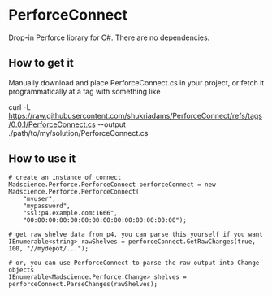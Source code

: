 # PerforceConnect

Drop-in Perforce library for C#. There are no dependencies.

## How to get it

Manually download and place PerforceConnect.cs in your project, or fetch it programmatically at a tag with something like

  curl -L https://raw.githubusercontent.com/shukriadams/PerforceConnect/refs/tags/0.0.1/PerforceConnect.cs --output ./path/to/my/solution/PerforceConnect.cs

## How to use it

    # create an instance of connect  
    Madscience.Perforce.PerforceConnect perforceConnect = new Madscience.Perforce.PerforceConnect(
        "myuser", 
        "mypassword", 
        "ssl:p4.example.com:1666", 
        "00:00:00:00:00:00:00:00:00:00:00:00:00:00");

    # get raw shelve data from p4, you can parse this yourself if you want
    IEnumerable<string> rawShelves = perforceConnect.GetRawChanges(true, 100, "//mydepot/...");

    # or, you can use PerforceConnect to parse the raw output into Change objects
    IEnumerable<Madscience.Perforce.Change> shelves = perforceConnect.ParseChanges(rawShelves);

